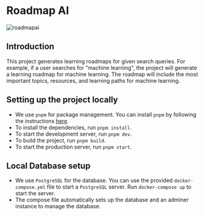 # Roadmap AI

![roadmapai](https://github.com/vishwajeetraj11/ai-roadmap-generator/assets/28717686/a6a25a10-bf5f-43b7-8ac3-9e6276dd14f6)

## Introduction

This project generates learning roadmaps for given search queries. For example, if a user searches for "machine learning", the project will generate a learning roadmap for machine learning. The roadmap will include the most important topics, resources, and learning paths for machine learning.

## Setting up the project locally

- We use `pnpm` for package management. You can install `pnpm` by following the instructions [here](https://pnpm.io/installation).
- To install the dependencies, run `pnpm install`.
- To start the development server, run `pnpm dev`.
- To build the project, run `pnpm build`.
- To start the production server, run `pnpm start`.

## Local Database setup

- We use `PostgreSQL` for the database. You can use the provided `docker-compose.yml` file to start a `PostgreSQL` server. Run `docker-compose up` to start the server.
- The compose file automatically sets up the database and an adminer instance to manage the database.
